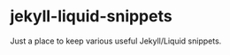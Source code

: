 jekyll-liquid-snippets
======================

Just a place to keep various useful Jekyll/Liquid snippets.
